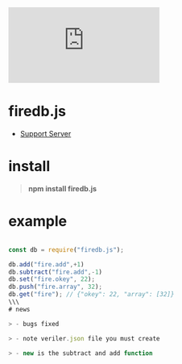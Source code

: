 ![](https://img.shields.io/npm/dt/firedb.js)

# firedb.js 

- [Support Server](https://discord.gg/mDGwytw)
 
# install

> **npm install firedb.js**


# example




```js

const db = require("firedb.js");

db.add("fire.add",+1)
db.subtract("fire.add",-1)
db.set("fire.okey", 22);
db.push("fire.array", 32);
db.get("fire"); // {"okey": 22, "array": [32]}
\\\
# news

> - bugs fixed

> - note veriler.json file you must create

> - new is the subtract and add function
